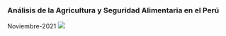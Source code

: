 ### Análisis de la Agricultura y Seguridad Alimentaria en el Perú 
Noviembre-2021
![](https://portal.andina.pe/EDPfotografia3/Thumbnail/2021/03/05/000754579W.jpg)
